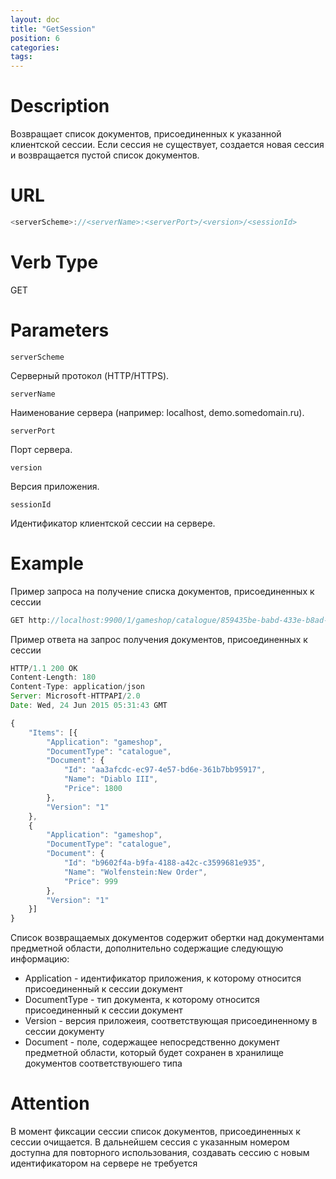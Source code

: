 ```yaml
---
layout: doc
title: "GetSession"
position: 6
categories: 
tags:
---
```


# Description
Возвращает список документов, присоединенных к указанной клиентской сессии.
Если сессия не существует, создается новая сессия и возвращается пустой список документов.

# URL
```js
<serverScheme>://<serverName>:<serverPort>/<version>/<sessionId>
```

# Verb Type

GET

# Parameters

`serverScheme`

Серверный протокол (HTTP/HTTPS).

`serverName`

Наименование сервера (например: localhost, demo.somedomain.ru).

`serverPort`

Порт сервера.

`version`

Версия приложения.

`sessionId`

Идентификатор клиентской сессии на сервере.

# Example

Пример запроса на получение списка документов, присоединенных к сессии
```js
GET http://localhost:9900/1/gameshop/catalogue/859435be-babd-433e-b8ad-f83027922859
```

Пример ответа на запрос получения документов, присоединенных к сессии
```js
HTTP/1.1 200 OK
Content-Length: 180
Content-Type: application/json
Server: Microsoft-HTTPAPI/2.0
Date: Wed, 24 Jun 2015 05:31:43 GMT

{
	"Items": [{
		"Application": "gameshop",
		"DocumentType": "catalogue",
		"Document": {
			"Id": "aa3afcdc-ec97-4e57-bd6e-361b7bb95917",
			"Name": "Diablo III",
			"Price": 1800
		},
		"Version": "1"
	},
	{
		"Application": "gameshop",
		"DocumentType": "catalogue",
		"Document": {
			"Id": "b9602f4a-b9fa-4188-a42c-c3599681e935",
			"Name": "Wolfenstein:New Order",
			"Price": 999
		},
		"Version": "1"
	}]
}
```
Список возвращаемых документов содержит обертки над документами предметной области,
дополнительно содержащие следующую информацию:

* Application - идентификатор приложения, к которому относится присоединенный к сессии документ
* DocumentType - тип документа, к которому относится присоединенный к сессии документ
* Version - версия приложеия, соответствующая присоединенному в сессии документу
* Document - поле, содержащее непосредственно документ предметной области, который будет сохранен
в хранилище документов соответствуюшего типа

# Attention

В момент фиксации сессии список документов, присоединенных к сессии очищается.
В дальнейшем сессия с указанным номером доступна для повторного использования, создавать
сессию с новым идентификатором на сервере не требуется
